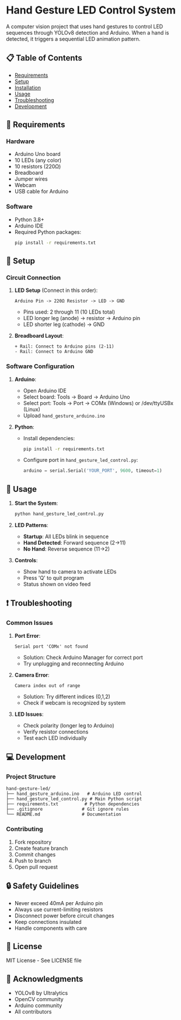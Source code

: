 # Hand Gesture LED Control System

A computer vision project that uses hand gestures to control LED sequences through YOLOv8 detection and Arduino. When a hand is detected, it triggers a sequential LED animation pattern.

## 📋 Table of Contents
- [Requirements](#requirements)
- [Setup](#setup)
- [Installation](#installation)
- [Usage](#usage)
- [Troubleshooting](#troubleshooting)
- [Development](#development)

## 🔧 Requirements

### Hardware
- Arduino Uno board
- 10 LEDs (any color)
- 10 resistors (220Ω)
- Breadboard
- Jumper wires
- Webcam
- USB cable for Arduino

### Software
- Python 3.8+
- Arduino IDE
- Required Python packages:
  ```bash
  pip install -r requirements.txt
  ```

## 🔌 Setup

### Circuit Connection
1. **LED Setup** (Connect in this order):
   ```
   Arduino Pin -> 220Ω Resistor -> LED -> GND
   ```
   - Pins used: 2 through 11 (10 LEDs total)
   - LED longer leg (anode) → resistor → Arduino pin
   - LED shorter leg (cathode) → GND

2. **Breadboard Layout**:
   ```
   + Rail: Connect to Arduino pins (2-11)
   - Rail: Connect to Arduino GND
   ```

### Software Configuration
1. **Arduino**:
   - Open Arduino IDE
   - Select board: Tools → Board → Arduino Uno
   - Select port: Tools → Port → COMx (Windows) or /dev/ttyUSBx (Linux)
   - Upload `hand_gesture_arduino.ino`

2. **Python**:
   - Install dependencies:
     ```bash
     pip install -r requirements.txt
     ```
   - Configure port in `hand_gesture_led_control.py`:
     ```python
     arduino = serial.Serial('YOUR_PORT', 9600, timeout=1)
     ```

## 🚀 Usage

1. **Start the System**:
   ```bash
   python hand_gesture_led_control.py
   ```

2. **LED Patterns**:
   - **Startup**: All LEDs blink in sequence
   - **Hand Detected**: Forward sequence (2→11)
   - **No Hand**: Reverse sequence (11→2)

3. **Controls**:
   - Show hand to camera to activate LEDs
   - Press 'Q' to quit program
   - Status shown on video feed

## ❗ Troubleshooting

### Common Issues

1. **Port Error**:
   ```
   Serial port 'COMx' not found
   ```
   - Solution: Check Arduino Manager for correct port
   - Try unplugging and reconnecting Arduino

2. **Camera Error**:
   ```
   Camera index out of range
   ```
   - Solution: Try different indices (0,1,2)
   - Check if webcam is recognized by system

3. **LED Issues**:
   - Check polarity (longer leg to Arduino)
   - Verify resistor connections
   - Test each LED individually

## 💻 Development

### Project Structure
```
hand-gesture-led/
├── hand_gesture_arduino.ino   # Arduino LED control
├── hand_gesture_led_control.py # Main Python script
├── requirements.txt          # Python dependencies
├── .gitignore               # Git ignore rules
└── README.md                # Documentation
```

### Contributing
1. Fork repository
2. Create feature branch
3. Commit changes
4. Push to branch
5. Open pull request

## 🔒 Safety Guidelines

- Never exceed 40mA per Arduino pin
- Always use current-limiting resistors
- Disconnect power before circuit changes
- Keep connections insulated
- Handle components with care

## 📝 License

MIT License - See LICENSE file

## 🙏 Acknowledgments

- YOLOv8 by Ultralytics
- OpenCV community
- Arduino community
- All contributors
